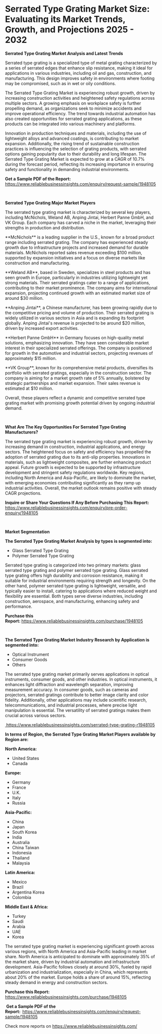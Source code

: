 <p><h1>Serrated Type Grating Market Size: Evaluating its Market Trends, Growth, and Projections 2025 - 2032</h1></p><p><strong>Serrated Type Grating Market Analysis and Latest Trends</strong></p>
<p><p>Serrated type grating is a specialized type of metal grating characterized by a series of serrated edges that enhance slip resistance, making it ideal for applications in various industries, including oil and gas, construction, and manufacturing. This design improves safety in environments where footing may be compromised, such as in wet or oily conditions.</p><p>The Serrated Type Grating Market is experiencing robust growth, driven by increasing construction activities and heightened safety regulations across multiple sectors. A growing emphasis on workplace safety is further propelling demand, as organizations seek to minimize accidents and improve operational efficiency. The trend towards industrial automation has also created opportunities for serrated grating applications, as these products can be integrated into various machinery and platforms.</p><p>Innovation in production techniques and materials, including the use of lightweight alloys and advanced coatings, is contributing to market expansion. Additionally, the rising trend of sustainable construction practices is influencing the selection of grating products, with serrated options gaining popularity due to their durability and long lifespan. The Serrated Type Grating Market is expected to grow at a CAGR of 10.7% during the forecast period, reflecting its increasing importance in ensuring safety and functionality in demanding industrial environments.</p></p>
<p><strong>Get a Sample PDF of the Report:&nbsp;</strong> <a href="https://www.reliablebusinessinsights.com/enquiry/request-sample/1948105?utm_campaign=3430&utm_medium=2&utm_source=Github&utm_content=ia&utm_term=01042025&utm_id=serrated-type-grating">https://www.reliablebusinessinsights.com/enquiry/request-sample/1948105</a></p>
<p>&nbsp;</p>
<p><strong>Serrated Type Grating Major Market Players</strong></p>
<p><p>The serrated type grating market is characterized by several key players, including McNichols, Weland AB, Anping Jintai, Herbert Panne GmbH, and VK Group. Each company has carved a niche in the market, leveraging their strengths in production and distribution.</p><p>**McNichols** is a leading supplier in the U.S., known for a broad product range including serrated grating. The company has experienced steady growth due to infrastructure projects and increased demand for durable materials. McNichols reported sales revenue exceeding $100 million, supported by expansion initiatives and a focus on diverse markets like construction and manufacturing.</p><p>**Weland AB**, based in Sweden, specializes in steel products and has seen growth in Europe, particularly in industries utilizing lightweight yet strong materials. Their serrated gratings cater to a range of applications, contributing to their market prominence. The company aims for international expansion, projecting continued growth with an estimated market size of around $30 million.</p><p>**Anping Jintai**, a Chinese manufacturer, has been growing rapidly due to the competitive pricing and volume of production. Their serrated grating is widely utilized in various sectors in Asia and is expanding its footprint globally. Anping Jintai's revenue is projected to be around $20 million, driven by increased export activities.</p><p>**Herbert Panne GmbH** in Germany focuses on high-quality metal solutions, emphasizing innovation. They have seen considerable market interest in their specialized serrated offerings. The company is positioned for growth in the automotive and industrial sectors, projecting revenues of approximately $15 million.</p><p>**VK Group**, known for its comprehensive metal products, diversifies its portfolio with serrated gratings, especially in the construction sector. The company is aiming for a market growth rate of 5% annually, bolstered by strategic partnerships and market expansion. Their sales revenue is estimated at $10 million.</p><p>Overall, these players reflect a dynamic and competitive serrated type grating market with promising growth potential driven by ongoing industrial demand.</p></p>
<p>&nbsp;</p>
<p><strong>What Are The Key Opportunities For Serrated Type Grating Manufacturers?</strong></p>
<p><p>The serrated type grating market is experiencing robust growth, driven by increasing demand in construction, industrial applications, and energy sectors. The heightened focus on safety and efficiency has propelled the adoption of serrated grating due to its anti-slip properties. Innovations in materials, such as lightweight composites, are further enhancing product appeal. Future growth is expected to be supported by infrastructure development and stringent safety regulations worldwide. Key regions, including North America and Asia-Pacific, are likely to dominate the market, with emerging economies contributing significantly as they ramp up industrial activities. Overall, the market outlook remains positive with steady CAGR projections.</p></p>
<p><strong>Inquire or Share Your Questions If Any Before Purchasing This Report:</strong> <a href="https://www.reliablebusinessinsights.com/enquiry/pre-order-enquiry/1948105?utm_campaign=3430&utm_medium=2&utm_source=Github&utm_content=ia&utm_term=01042025&utm_id=serrated-type-grating">https://www.reliablebusinessinsights.com/enquiry/pre-order-enquiry/1948105</a></p>
<p>&nbsp;</p>
<p><strong>Market Segmentation</strong></p>
<p><strong>The Serrated Type Grating Market Analysis by types is segmented into:</strong></p>
<p><ul><li>Glass Serrated Type Grating</li><li>Polymer Serrated Type Grating</li></ul></p>
<p><p>Serrated type grating is categorized into two primary markets: glass serrated type grating and polymer serrated type grating. Glass serrated type grating offers high durability and corrosion resistance, making it suitable for industrial environments requiring strength and longevity. On the other hand, polymer serrated type grating is lightweight, versatile, and typically easier to install, catering to applications where reduced weight and flexibility are essential. Both types serve diverse industries, including construction, aerospace, and manufacturing, enhancing safety and performance.</p></p>
<p><strong>Purchase this Report:&nbsp;</strong><a href="https://www.reliablebusinessinsights.com/purchase/1948105?utm_campaign=3430&utm_medium=2&utm_source=Github&utm_content=ia&utm_term=01042025&utm_id=serrated-type-grating">https://www.reliablebusinessinsights.com/purchase/1948105</a></p>
<p>&nbsp;</p>
<p><strong>The Serrated Type Grating Market Industry Research by Application is segmented into:</strong></p>
<p><ul><li>Optical Instrument</li><li>Consumer Goods</li><li>Others</li></ul></p>
<p><p>The serrated type grating market primarily serves applications in optical instruments, consumer goods, and other industries. In optical instruments, it enhances light diffraction and wavelength separation, improving measurement accuracy. In consumer goods, such as cameras and projectors, serrated gratings contribute to better image clarity and color fidelity. Additionally, other applications may include scientific research, telecommunications, and industrial processes, where precise light manipulation is essential. The versatility of serrated gratings makes them crucial across various sectors.</p></p>
<p><a href="https://www.reliablebusinessinsights.com/serrated-type-grating-r1948105?utm_campaign=3430&utm_medium=2&utm_source=Github&utm_content=ia&utm_term=01042025&utm_id=serrated-type-grating">&nbsp;https://www.reliablebusinessinsights.com/serrated-type-grating-r1948105</a></p>
<p><strong>In terms of Region, the Serrated Type Grating Market Players available by Region are:</strong></p>
<p>
    <p> <strong> North America: </strong>
        <ul>
            <li>United States</li>
            <li>Canada</li>
        </ul>
        </p> 
    <p> <strong> Europe: </strong>
        <ul>
            <li>Germany</li>
            <li>France</li>
            <li>U.K.</li>
            <li>Italy</li>
            <li>Russia</li>
        </ul>
        </p> 
    <p> <strong> Asia-Pacific: </strong>
        <ul>
            <li>China</li>
            <li>Japan</li>
            <li>South Korea</li>
            <li>India</li>
            <li>Australia</li>
            <li>China Taiwan</li>
            <li>Indonesia</li>
            <li>Thailand</li>
            <li>Malaysia</li>
        </ul>
        </p> 
    <p> <strong> Latin America: </strong>
        <ul>
            <li>Mexico</li>
            <li>Brazil</li>
            <li>Argentina Korea</li>
            <li>Colombia</li>
        </ul>
        </p> 
    <p> <strong> Middle East & Africa: </strong>
        <ul>
            <li>Turkey</li>
            <li>Saudi</li>
            <li>Arabia</li>
            <li>UAE</li>
            <li>Korea</li>
        </ul>
    </p>
    </p>
<p><p>The serrated type grating market is experiencing significant growth across various regions, with North America and Asia-Pacific leading in market share. North America is anticipated to dominate with approximately 35% of the market share, driven by industrial automation and infrastructure development. Asia-Pacific follows closely at around 30%, fueled by rapid urbanization and industrialization, especially in China, which represents about 20% of the market. Europe holds a share of around 15%, reflecting steady demand in energy and construction sectors.</p></p>
<p><strong>Purchase this Report: </strong><a href="https://www.reliablebusinessinsights.com/purchase/1948105?utm_campaign=3430&utm_medium=2&utm_source=Github&utm_content=ia&utm_term=01042025&utm_id=serrated-type-grating">https://www.reliablebusinessinsights.com/purchase/1948105</a></p>
<p>&nbsp;<strong>Get a Sample PDF of the Report:&nbsp;&nbsp;</strong><a href="https://www.reliablebusinessinsights.com/enquiry/request-sample/1948105?utm_campaign=3430&utm_medium=2&utm_source=Github&utm_content=ia&utm_term=01042025&utm_id=serrated-type-grating">https://www.reliablebusinessinsights.com/enquiry/request-sample/1948105</a></p>
<p><strong></strong></p>
<p>Check more reports on <a href="https://www.reliablebusinessinsights.com/?utm_campaign=3430&utm_medium=2&utm_source=Github&utm_content=ia&utm_term=01042025&utm_id=serrated-type-grating">https://www.reliablebusinessinsights.com/</a></p>